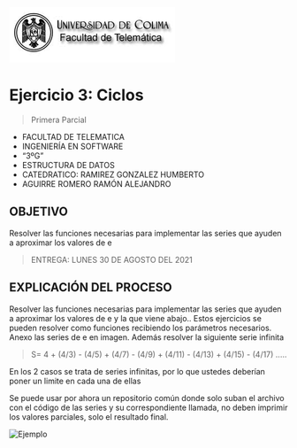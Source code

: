 ![Logo](img/ucol-logo.jpg)

# Ejercicio 3: Ciclos

> Primera Parcial

- FACULTAD DE TELEMATICA
- INGENIERÍA EN SOFTWARE
- “3ºG”
- ESTRUCTURA DE DATOS
- CATEDRATICO: RAMIREZ GONZALEZ HUMBERTO
- AGUIRRE ROMERO RAMÓN ALEJANDRO

## OBJETIVO

Resolver las funciones necesarias para implementar las series que ayuden a aproximar los valores de e

> ENTREGA: LUNES 30 DE AGOSTO DEL 2021

## EXPLICACIÓN DEL PROCESO

Resolver las funciones necesarias para implementar las series que ayuden a aproximar los valores de e y la que viene abajo..
Estos ejercicios se pueden resolver como funciones recibiendo los parámetros necesarios.
Anexo las series de e en imagen.
Además resolver la siguiente serie infinita

> S= 4 + (4/3) - (4/5) + (4/7) - (4/9) + (4/11) - (4/13) + (4/15) - (4/17) .....

En los 2 casos se trata de series infinitas, por lo que ustedes deberían poner un limite en cada una de ellas

Se puede usar por ahora un repositorio común donde solo suban el archivo con el código de las series y su correspondiente llamada, no deben imprimir los valores parciales, solo el resultado final.

![Ejemplo](SyE.png)
